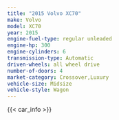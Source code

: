 ```yaml
---
title: "2015 Volvo XC70"
make: Volvo
model: XC70
year: 2015
engine-fuel-type: regular unleaded
engine-hp: 300
engine-cylinders: 6
transmission-type: Automatic
driven-wheels: all wheel drive
number-of-doors: 4
market-category: Crossover,Luxury
vehicle-size: Midsize
vehicle-style: Wagon
---
```


{{< car_info >}}
